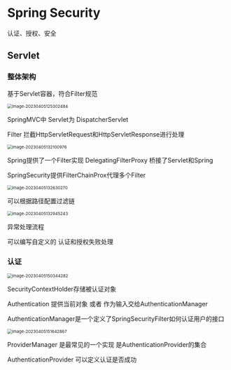# Spring Security

认证、授权、安全



## Servlet

### 整体架构

基于Servlet容器，符合Filter规范



<img src="https://cdn.jsdelivr.net/gh/twtsuif/picture/twtsuif2023-04-05/e78c126878bcf3d47ed8fe879d5c2a9d--e6e6--image-20230405125302484.png" alt="image-20230405125302484" style="zoom:67%;" />

SpringMVC中 Servlet为 DispatcherServlet

Filter 拦截HttpServletRequest和HttpServletResponse进行处理



<img src="https://cdn.jsdelivr.net/gh/twtsuif/picture/twtsuif2023-04-05/1dd61de622d93d704093fe0b31eaf575--bc52--image-20230405132100976.png" alt="image-20230405132100976" style="zoom:67%;" />

Spring提供了一个Filter实现  DelegatingFilterProxy 桥接了Servlet和Spring

SpringSecurity提供FilterChainProx代理多个Filter



<img src="https://cdn.jsdelivr.net/gh/twtsuif/picture/twtsuif2023-04-05/f55ff759e5af40b9e9acc7cf2b6037cf--78c0--image-20230405132630270.png" alt="image-20230405132630270" style="zoom:67%;" />

可以根据路径配置过滤链



<img src="https://cdn.jsdelivr.net/gh/twtsuif/picture/twtsuif2023-04-05/70865fa63a4699051d89c7ab04748a5a--e49a--image-20230405132945243.png" alt="image-20230405132945243" style="zoom:67%;" />

异常处理流程

可以编写自定义的 认证和授权失败处理



### 认证

<img src="https://cdn.jsdelivr.net/gh/twtsuif/picture/twtsuif2023-04-05/15ad6cc789a6fbfcd74a7d895784dccd--3cab--image-20230405150344282.png" alt="image-20230405150344282" style="zoom:67%;" />

SecurityContextHolder存储被认证对象

Authentication 提供当前对象  或者 作为输入交给AuthenticationManager





AuthenticationManager是一个定义了SpringSecurityFilter如何认证用户的接口



<img src="https://cdn.jsdelivr.net/gh/twtsuif/picture/twtsuif2023-04-05/558bf611b82989a1accc42bc30727f3f--0fed--image-20230405151642867.png" alt="image-20230405151642867" style="zoom: 67%;" />

ProviderManager 是最常见的一个实现 是AuthenticationProvider的集合

AuthenticationProvider 可以定义认证是否成功



